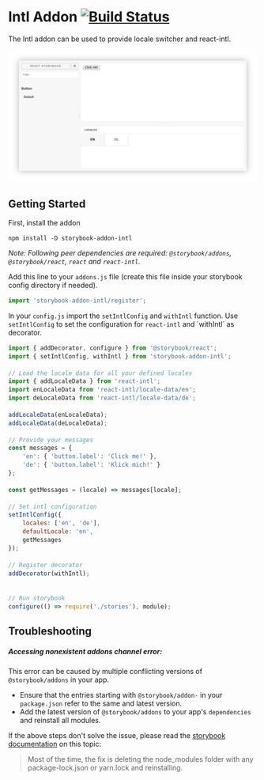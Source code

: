 # Intl Addon [![Build Status](https://travis-ci.org/truffls/storybook-addon-intl.svg?branch=master)](https://travis-ci.org/truffls/storybook-addon-intl)

The Intl addon can be used to provide locale switcher and react-intl.

![](docs/screenshot.png)

## Getting Started

First, install the addon

```shell
npm install -D storybook-addon-intl
```

_Note: Following peer dependencies are required: `@storybook/addons`, `@storybook/react`, `react` and `react-intl`._

Add this line to your `addons.js` file (create this file inside your storybook config directory if needed).

```js
import 'storybook-addon-intl/register';
```

In your `config.js` import the `setIntlConfig` and `withIntl` function. Use `setIntlConfig` to set the configuration
for `react-intl` and `withIntl´ as decorator.

```js
import { addDecorator, configure } from '@storybook/react';
import { setIntlConfig, withIntl } from 'storybook-addon-intl';

// Load the locale data for all your defined locales
import { addLocaleData } from 'react-intl';
import enLocaleData from 'react-intl/locale-data/en';
import deLocaleData from 'react-intl/locale-data/de';

addLocaleData(enLocaleData);
addLocaleData(deLocaleData);

// Provide your messages
const messages = {
    'en': { 'button.label': 'Click me!' },
    'de': { 'button.label': 'Klick mich!' }
};

const getMessages = (locale) => messages[locale];

// Set intl configuration
setIntlConfig({
    locales: ['en', 'de'],
    defaultLocale: 'en',
    getMessages
});

// Register decorator
addDecorator(withIntl);


// Run storybook
configure(() => require('./stories'), module);
```

## Troubleshooting

##### _Accessing nonexistent addons channel_ error:
This error can be caused by multiple conflicting versions of `@storybook/addons` in your app.

-   Ensure that the entries starting with `@storybook/addon-` in your `package.json` refer to the same and latest version.
-   Add the latest version of `@storybook/addons` to your app's `dependencies` and reinstall all modules.

If the above steps don't solve the issue, please read the [storybook documentation](https://storybook.js.org/basics/faq/#why-is-there-no-addons-channel) on this topic:
> Most of the time, the fix is deleting the node_modules folder with any package-lock.json or yarn.lock and reinstalling.
